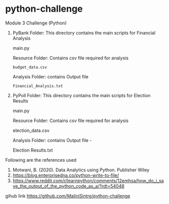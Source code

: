 # python-challenge
Module 3 Challenge (Python)

1) PyBank Folder: This directory contains the main scripts for Financial Analysis

   main.py
    
    Resource Folder: Contains csv file required for analysis

       budget_data.csv
    
    Analysis Folder: contains Output file 

       Financial_Analysis.txt

3) PyPoll Folder: This directory contains the main scripts for Election Results

    main.py
   
    Resource Folder: Contains csv file required for analysis

      election_data.csv

    Analysis Folder: contains Output file - 

      Election Results.txt
   
Following are the references used
1. Motwani, B. (2020). Data Analytics using Python. Publisher Wiley
2. https://blog.enterprisedna.co/python-write-to-file/
3. https://www.reddit.com/r/learnpython/comments/12emhsa/how_do_i_save_the_output_of_the_python_code_as_a/?rdt=54048

gihub link
https://github.com/MaliniSintre/python-challenge
